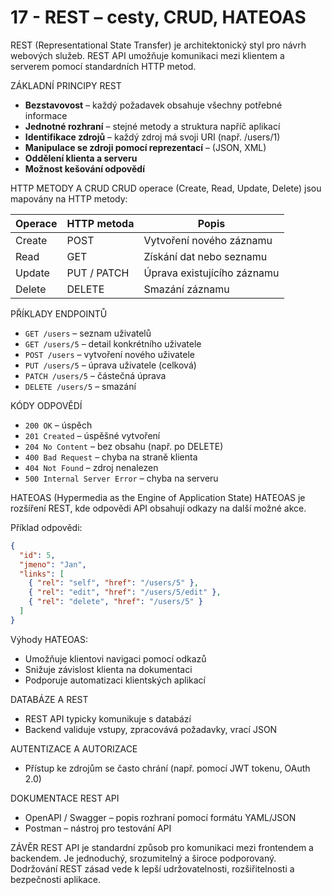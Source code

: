 # 17 - REST – cesty, CRUD, HATEOAS
REST (Representational State Transfer) je architektonický styl pro návrh webových služeb. REST API umožňuje komunikaci mezi klientem a serverem pomocí standardních HTTP metod.

ZÁKLADNÍ PRINCIPY REST

* **Bezstavovost** – každý požadavek obsahuje všechny potřebné informace
* **Jednotné rozhraní** – stejné metody a struktura napříč aplikací
* **Identifikace zdrojů** – každý zdroj má svoji URI (např. /users/1)
* **Manipulace se zdroji pomocí reprezentací** – (JSON, XML)
* **Oddělení klienta a serveru**
* **Možnost kešování odpovědí**

HTTP METODY A CRUD
CRUD operace (Create, Read, Update, Delete) jsou mapovány na HTTP metody:

| Operace | HTTP metoda | Popis                       |
| ------- | ----------- | --------------------------- |
| Create  | POST        | Vytvoření nového záznamu    |
| Read    | GET         | Získání dat nebo seznamu    |
| Update  | PUT / PATCH | Úprava existujícího záznamu |
| Delete  | DELETE      | Smazání záznamu             |

PŘÍKLADY ENDPOINTŮ

* `GET /users` – seznam uživatelů
* `GET /users/5` – detail konkrétního uživatele
* `POST /users` – vytvoření nového uživatele
* `PUT /users/5` – úprava uživatele (celková)
* `PATCH /users/5` – částečná úprava
* `DELETE /users/5` – smazání

KÓDY ODPOVĚDÍ

* `200 OK` – úspěch
* `201 Created` – úspěšné vytvoření
* `204 No Content` – bez obsahu (např. po DELETE)
* `400 Bad Request` – chyba na straně klienta
* `404 Not Found` – zdroj nenalezen
* `500 Internal Server Error` – chyba na serveru

HATEOAS (Hypermedia as the Engine of Application State)
HATEOAS je rozšíření REST, kde odpovědi API obsahují odkazy na další možné akce.

Příklad odpovědi:

```json
{
  "id": 5,
  "jmeno": "Jan",
  "links": [
    { "rel": "self", "href": "/users/5" },
    { "rel": "edit", "href": "/users/5/edit" },
    { "rel": "delete", "href": "/users/5" }
  ]
}
```

Výhody HATEOAS:

* Umožňuje klientovi navigaci pomocí odkazů
* Snižuje závislost klienta na dokumentaci
* Podporuje automatizaci klientských aplikací

DATABÁZE A REST

* REST API typicky komunikuje s databází
* Backend validuje vstupy, zpracovává požadavky, vrací JSON

AUTENTIZACE A AUTORIZACE

* Přístup ke zdrojům se často chrání (např. pomocí JWT tokenu, OAuth 2.0)

DOKUMENTACE REST API

* OpenAPI / Swagger – popis rozhraní pomocí formátu YAML/JSON
* Postman – nástroj pro testování API

ZÁVĚR
REST API je standardní způsob pro komunikaci mezi frontendem a backendem. Je jednoduchý, srozumitelný a široce podporovaný. Dodržování REST zásad vede k lepší udržovatelnosti, rozšiřitelnosti a bezpečnosti aplikace.